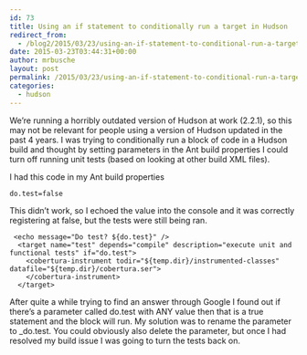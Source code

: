 ```yaml
---
id: 73
title: Using an if statement to conditionally run a target in Hudson
redirect_from:
  - /blog2/2015/03/23/using-an-if-statement-to-conditional-run-a-target-in-hudson/
date: 2015-03-23T03:44:31+00:00
author: mrbusche
layout: post
permalink: /2015/03/23/using-an-if-statement-to-conditional-run-a-target-in-hudson/
categories:
  - hudson
---
```


We&#8217;re running a horribly outdated version of Hudson at work (2.2.1), so this may not be relevant for people using a version of Hudson updated in the past 4 years. I was trying to conditionally run a block of code in a Hudson build and thought by setting parameters in the Ant build properties I could turn off running unit tests (based on looking at other build XML files).

I had this code in my Ant build properties

    do.test=false

This didn&#8217;t work, so I echoed the value into the console and it was correctly registering at false, but the tests were still being ran.

     <echo message="Do test? ${do.test}" />
      <target name="test" depends="compile" description="execute unit and functional tests" if="do.test">
        <cobertura-instrument todir="${temp.dir}/instrumented-classes" datafile="${temp.dir}/cobertura.ser">
        </cobertura-instrument>
      </target>

After quite a while trying to find an answer through Google I found out if there&#8217;s a parameter called do.test with ANY value then that is a true statement and the block will run. My solution was to rename the parameter to \_do.test. You could obviously also delete the parameter, but once I had resolved my build issue I was going to turn the tests back on.
